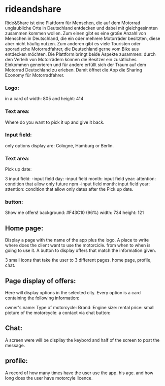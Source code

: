 # rideandshare

Ride&Share ist eine Plattform für Menschen, die auf dem Motorrad unglaubliche Orte in Deutschland entdecken und dabei mit gleichgesinnten zusammen kommen wollen. Zum einen gibt es eine große Anzahl von Menschen in Deutschland, die ein oder mehrere Motorräder besitzten, diese aber nicht häufig nutzen. Zum anderen gibt es viele Touristen oder sporadische Motorradfahrer, die Deutschland gerne vom Bike aus entdecken möchten. Die Plattform bringt beide Aspekte zusammen: durch den Verleih von Motorrädern können die Besitzer ein zusätliches Einkommen generieren und für andere erfüllt sich der Traum auf dem Motorrad Deutschland zu erleben. Damit öffnet die App die Sharing Economy für Motorradfahrer.

### Logo:

in a card of width: 805 and height: 414

### Text area:

Where do you want to pick it up and give it back.

### Input field:

only options display are: Cologne, Hamburg or Berlin.

### Text area:

Pick up date:

3 input field:
-input field day:
-input field month:
input field year:
attention: condition that allow only future npm
-input field month:
input field year:
attention: condition that allow only dates after the Pick up date.

### button:

Show me offers!
background: #F43C10 (96%)
width: 734
height: 121

## Home page:

Display a page with the name of the app plus the logo.
A place to write where does the client want to use the motorcicle.
from when to when is going to use it.
A button to display offers that match the information given.

3 small icons that take the user to 3 different pages.
home page, profile, chat.

## Page display of offers:

Here will display options in the selected city.
Every option is a card containing the following information:

owner's name:
Type of motorcycle:
Brand:
Engine size:
rental price:
small picture of the motorcycle:
a contact via chat button:

## Chat:

A screen were will be displlay the keybord and half of the screen to post the message.

## profile:

A record of how many times have the user use the app.
his age.
and how long does the user have motorcyle licence.
